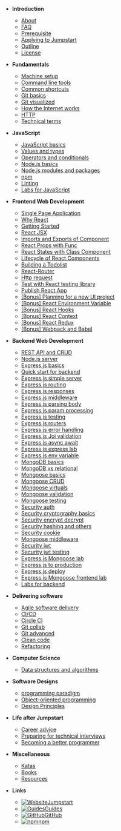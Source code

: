 - **Introduction**

  - [About](introduction/about)
  - [FAQ](introduction/faq)
  - [Prerequisite](introduction/prerequisite)
  - [Applying to Jumpstart](introduction/application)
  - [Outline](introduction/outline)
  - [License](introduction/license)

- **Fundamentals**

  - [Machine setup](fundamentals/machine)
  - [Command line tools](fundamentals/command-line)
  - [Common shortcuts](fundamentals/shortcuts)
  - [Git basics](fundamentals/git-basics)
  - [Git visualized](fundamentals/git-visualize)
  - [How the Internet works](fundamentals/how-internet-works)
  - [HTTP](fundamentals/http)
  - [Technical terms](fundamentals/technical-terms)

- **JavaScript**

  - [JavaScript basics](javascript/javascript-basics)
  - [Values and types](javascript/values-types)
  - [Operators and conditionals](javascript/operators-conditional)
  - [Node.js basics](javascript/node-basics)
  - [Node.js modules and packages](javascript/node-modules)
  - [npm](javascript/npm)
  - [Linting](javascript/linting)
  - [Labs for JavaScript](javascript/javascript-labs)

- **Frontend Web Development**

  - [Single Page Application](frontend-web-development/single-page-application)
  - [Why React](frontend-web-development/why-react)
  - [Getting Started](frontend-web-development/react-hello-world)
  - [React JSX](frontend-web-development/react-jsx)
  - [Imports and Exports of Component](frontend-web-development/import-export-components)
  - [React Props with Func](frontend-web-development/react-props-with-func)
  - [React States with Class Component](frontend-web-development/react-state-with-class)
  - [Lifecycle of React Components](frontend-web-development/react-lifecycle)
  - [Building a Todolist](frontend-web-development/react-todo-list)
  - [React-Router](frontend-web-development/react-router)
  - [Http request](frontend-web-development/http-request)
  - [Test with React testing library](frontend-web-development/react-testing-library)
  - [Publish React App](frontend-web-development/publish-react)
  - [[Bonus] Planning for a new UI project](frontend-web-development/planning-new-project)
  - [[Bonus] React Environment Variable](frontend-web-development/react-env-variable)
  - [[Bonus] React Hooks](frontend-web-development/react-hooks)
  - [[Bonus] React Context](frontend-web-development/react-context)
  - [[Bonus] React Redux](frontend-web-development/react-redux)
  - [[Bonus] Webpack and Babel](frontend-web-development/webpack-babel)

- **Backend Web Development**

  - [REST API and CRUD](backend-web-development/rest-api)
  - [Node.js server](backend-web-development/node-server)
  - [Express.js basics](backend-web-development/express-basics)
  - [Quick start for backend](backend-web-development/backend-quick-start)
  - [Express.js simple server](backend-web-development/express-simple-server)
  - [Express.js routing](backend-web-development/express-routing)
  - [Express.js responses](backend-web-development/express-responses)
  - [Express.js middleware](backend-web-development/express-middleware)
  - [Express.js parsing body](backend-web-development/express-parsing-request-body)
  - [Express.js param processing](backend-web-development/express-param-processing)
  - [Express.js testing](backend-web-development/express-testing)
  - [Express.js routers](backend-web-development/express-routers)
  - [Express.js error handling](backend-web-development/express-error-handling)
  - [Express.js Joi validation](backend-web-development/express-joi-validation)
  - [Express.js async await](backend-web-development/express-async-await)
  - [Express.js express lab](backend-web-development/express-lab)
  - [Express.js env variable](backend-web-development/express-env-variable)
  - [MongoDB basics](backend-web-development/mongodb-basics)
  - [MongoDB vs relational](backend-web-development/mongodb-vs-relational)
  - [Mongoose basics](backend-web-development/mongoose-basics)
  - [Mongoose CRUD](backend-web-development/mongoose-crud)
  - [Mongoose virtuals](backend-web-development/mongoose-virtuals)
  - [Mongoose validation](backend-web-development/mongoose-validation)
  - [Mongoose testing](backend-web-development/mongoose-testing)
  - [Security auth](backend-web-development/security-auth)
  - [Security cryptography basics](backend-web-development/security-cryptography-basics)
  - [Security encrypt decrypt](backend-web-development/security-encrypt-decrypt)
  - [Security hashing and others](backend-web-development/security-hash-others)
  - [Security cookie](backend-web-development/security-cookie)
  - [Mongoose middleware](backend-web-development/mongoose-middleware)
  - [Security jwt](backend-web-development/security-jwt)
  - [Security jwt testing](backend-web-development/security-jwt-testing)
  - [Express.js Mongoose lab](backend-web-development/express-mongoose-lab)
  - [Express.js to production](backend-web-development/express-to-production)
  - [Express.js deploy](backend-web-development/express-deploy)
  - [Express.js Mongoose frontend lab](backend-web-development/express-mongoose-with-frontend-lab)
  - [Labs for backend](backend-web-development/backend-labs)

- **Delivering software**

  - [Agile software delivery](delivering-software/agile)
  - [CI/CD](delivering-software/ci-cd)
  - [Circle CI](delivering-software/circle-ci)
  - [Git collab](delivering-software/git-collab)
  - [Git advanced](delivering-software/git-advanced)
  - [Clean code](delivering-software/clean-code)
  - [Refactoring](delivering-software/refactoring)

* **Computer Science**

  - [Data structures and algorithms](computer-science/data-structures-algorithms)

* **Software Designs**

  - [programming paradigm](software-designs/programming-paradigm)
  - [Object-oriented programming](software-designs/object-oriented-programming)
  - [Design Principles](software-designs/design-principles)

* **Life after Jumpstart**

  - [Career advice](life-after-jumpstart/career-advice)
  - [Preparing for technical interviews](life-after-jumpstart/interviews)
  - [Becoming a better programmer](life-after-jumpstart/becoming-a-better-programmer)

* **Miscellaneous**

  - [Katas](miscellaneous/katas)
  - [Books](miscellaneous/books)
  - [Resources](miscellaneous/resources)

* **Links**

  - [![Website](https://icongr.am/material/web.svg?color=808080&size=16)Jumpstart](https://www.thoughtworks.com/jumpstart)
  - [![Guides](https://icongr.am/material/book-open-variant.svg?color=808080&size=16)Guides](https://thoughtworks-jumpstart.github.io/guides)
  - [![GitHub](https://icongram.jgog.in/simple/github.svg?color=808080&size=16)GitHub](https://github.com/thoughtworks-jumpstart)
  - [![npm](https://icongram.jgog.in/simple/npm.svg?color=808080&size=16)npm](https://www.npmjs.com/org/thoughtworks-jumpstart)
